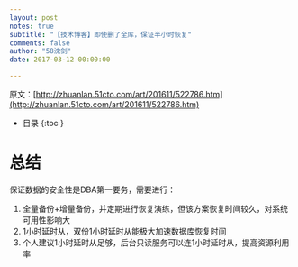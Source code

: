 ```yaml
---
layout: post
notes: true
subtitle: "【技术博客】即使删了全库，保证半小时恢复"
comments: false
author: "58沈剑"
date: 2017-03-12 00:00:00

---
```



原文：[http://zhuanlan.51cto.com/art/201611/522786.htm](http://zhuanlan.51cto.com/art/201611/522786.htm)

*   目录
{:toc }

# 总结

保证数据的安全性是DBA第一要务，需要进行：

1.	全量备份+增量备份，并定期进行恢复演练，但该方案恢复时间较久，对系统可用性影响大
2.	1小时延时从，双份1小时延时从能极大加速数据库恢复时间
3.	个人建议1小时延时从足够，后台只读服务可以连1小时延时从，提高资源利用率